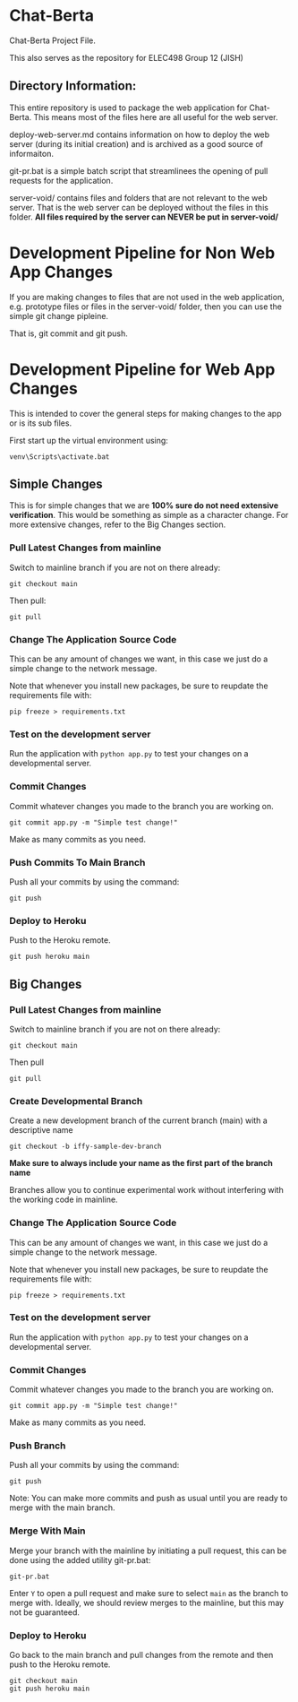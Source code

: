 # Chat-Berta
Chat-Berta Project File.

This also serves as the repository for ELEC498 Group 12 (JISH)

## Directory Information:
This entire repository is used to package the web application for Chat-Berta. This means most of the files here are all useful for the web server.

deploy-web-server.md contains information on how to deploy the web server (during its initial creation) and is archived as a good source of informaiton.

git-pr.bat is a simple batch script that streamlinees the opening of pull requests for the application.

server-void/ contains files and folders that are not relevant to the web server. That is the web server can be deployed without the files in this folder. **All files required by the server can NEVER be put in server-void/**

# Development Pipeline for Non Web App Changes
If you are making changes to files that are not used in the web application, e.g. prototype files or files in the server-void/ folder, then you can use the simple git change pipleine.

That is, git commit and git push.

# Development Pipeline for Web App Changes
This is intended to cover the general steps for making changes to the app or is its sub files.

First start up the virtual environment using:
```
venv\Scripts\activate.bat
```

## Simple Changes
This is for simple changes that we are **100% sure do not need extensive verification**. This would be something as simple as a character change. For more extensive changes, refer to the Big Changes section.

### Pull Latest Changes from mainline
Switch to mainline branch if you are not on there already:
```
git checkout main
```

Then pull:
```
git pull
```
### Change The Application Source Code
This can be any amount of changes we want, in this case we just do a simple change to the network message.

Note that whenever you install new packages, be sure to reupdate the requirements file with:
```
pip freeze > requirements.txt
```

### Test on the development server
Run the application with `python app.py` to test your changes on a developmental server.

### Commit Changes
Commit whatever changes you made to the branch you are working on.
```
git commit app.py -m "Simple test change!"
```
Make as many commits as you need.

### Push Commits To Main Branch
Push all your commits by using the command:
```
git push
```

### Deploy to Heroku
Push to the Heroku remote.
```
git push heroku main
```



## Big Changes
### Pull Latest Changes from mainline
Switch to mainline branch if you are not on there already:
```
git checkout main
```

Then pull
```
git pull
```

### Create Developmental Branch
Create a new development branch of the current branch (main) with a descriptive name
```
git checkout -b iffy-sample-dev-branch
```

**Make sure to always include your name as the first part of the branch name**

Branches allow you to continue experimental work without interfering with the working code in mainline.

### Change The Application Source Code
This can be any amount of changes we want, in this case we just do a simple change to the network message.

Note that whenever you install new packages, be sure to reupdate the requirements file with:
```
pip freeze > requirements.txt
```

### Test on the development server
Run the application with `python app.py` to test your changes on a developmental server.

### Commit Changes
Commit whatever changes you made to the branch you are working on.
```
git commit app.py -m "Simple test change!"
```
Make as many commits as you need.

### Push Branch
Push all your commits by using the command:
```
git push
```
Note: You can make more commits and push as usual until you are ready to merge with the main branch.

### Merge With Main
Merge your branch with the mainline by initiating a pull request, this can be done using the added utility git-pr.bat:
```
git-pr.bat
```
Enter `Y` to open a pull request and make sure to select `main` as the branch to merge with.
Ideally, we should review merges to the mainline, but this may not be guaranteed.

### Deploy to Heroku
Go back to the main branch and pull changes from the remote and then push to the Heroku remote.
```
git checkout main
git push heroku main
```